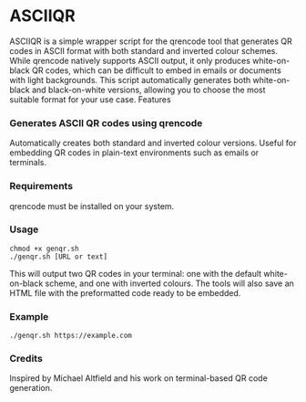 # ASCIIQR
ASCIIQR is a simple wrapper script for the qrencode tool that generates QR codes in ASCII format with both standard and inverted colour schemes. While qrencode natively supports ASCII output, it only produces white-on-black QR codes, which can be difficult to embed in emails or documents with light backgrounds. This script automatically generates both white-on-black and black-on-white versions, allowing you to choose the most suitable format for your use case.
Features

### Generates ASCII QR codes using qrencode
Automatically creates both standard and inverted colour versions.
Useful for embedding QR codes in plain-text environments such as emails or terminals.

### Requirements
qrencode must be installed on your system.

### Usage
```
chmod +x genqr.sh
./genqr.sh [URL or text]
```

This will output two QR codes in your terminal: one with the default white-on-black scheme, and one with inverted colours.
The tools will also save an HTML file with the preformatted code ready to be embedded.

### Example
`./genqr.sh https://example.com`

### Credits
Inspired by Michael Altfield and his work on terminal-based QR code generation.
